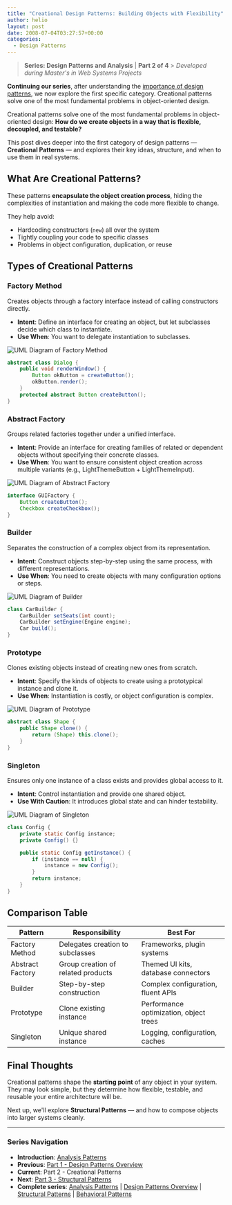 ```yaml
---
title: "Creational Design Patterns: Building Objects with Flexibility"
author: helio
layout: post
date: 2008-07-04T03:27:57+00:00
categories:
  - Design Patterns
---
```


> **Series: Design Patterns and Analysis** | **Part 2 of 4** > _Developed during Master's in Web Systems Projects_

**Continuing our series**, after understanding the [importance of design patterns](../2008-07-02-padroes-de-projeto-detalhado/), we now explore the first specific category. Creational patterns solve one of the most fundamental problems in object-oriented design.

Creational patterns solve one of the most fundamental problems in object-oriented design:
**How do we create objects in a way that is flexible, decoupled, and testable?**

This post dives deeper into the first category of design patterns — **Creational Patterns** — and explores their key ideas, structure, and when to use them in real systems.

## What Are Creational Patterns?

These patterns **encapsulate the object creation process**, hiding the complexities of instantiation and making the code more flexible to change.

They help avoid:

- Hardcoding constructors (`new`) all over the system
- Tightly coupling your code to specific classes
- Problems in object configuration, duplication, or reuse

## Types of Creational Patterns

### Factory Method

Creates objects through a factory interface instead of calling constructors directly.

- **Intent**: Define an interface for creating an object, but let subclasses decide which class to instantiate.
- **Use When**: You want to delegate instantiation to subclasses.

<img src="/uploads/2008/07/factory-method-pattern.png" alt="UML Diagram of Factory Method" class="creational-pattern-img">

```java
abstract class Dialog {
    public void renderWindow() {
        Button okButton = createButton();
        okButton.render();
    }
    protected abstract Button createButton();
}
```

### Abstract Factory

Groups related factories together under a unified interface.

- **Intent**: Provide an interface for creating families of related or dependent objects without specifying their concrete classes.
- **Use When**: You want to ensure consistent object creation across multiple variants (e.g., LightThemeButton + LightThemeInput).

<img src="/uploads/2008/07/abstract-factory-pattern.png" alt="UML Diagram of Abstract Factory" class="creational-pattern-img">

```java
interface GUIFactory {
    Button createButton();
    Checkbox createCheckbox();
}
```

### Builder

Separates the construction of a complex object from its representation.

- **Intent**: Construct objects step-by-step using the same process, with different representations.
- **Use When**: You need to create objects with many configuration options or steps.

<img src="/uploads/2008/07/builder-pattern.png" alt="UML Diagram of Builder" class="creational-pattern-img">

```java
class CarBuilder {
    CarBuilder setSeats(int count);
    CarBuilder setEngine(Engine engine);
    Car build();
}
```

### Prototype

Clones existing objects instead of creating new ones from scratch.

- **Intent**: Specify the kinds of objects to create using a prototypical instance and clone it.
- **Use When**: Instantiation is costly, or object configuration is complex.

<img src="/uploads/2008/07/prototype-pattern.png" alt="UML Diagram of Prototype" class="creational-pattern-img">

```java
abstract class Shape {
    public Shape clone() {
        return (Shape) this.clone();
    }
}
```

### Singleton

Ensures only one instance of a class exists and provides global access to it.

- **Intent**: Control instantiation and provide one shared object.
- **Use With Caution**: It introduces global state and can hinder testability.

<img src="/uploads/2008/07/singleton-pattern.png" alt="UML Diagram of Singleton" class="creational-pattern-img">

```java
class Config {
    private static Config instance;
    private Config() {}

    public static Config getInstance() {
        if (instance == null) {
            instance = new Config();
        }
        return instance;
    }
}
```

## Comparison Table

| Pattern          | Responsibility                     | Best For                               |
| ---------------- | ---------------------------------- | -------------------------------------- |
| Factory Method   | Delegates creation to subclasses   | Frameworks, plugin systems             |
| Abstract Factory | Group creation of related products | Themed UI kits, database connectors    |
| Builder          | Step-by-step construction          | Complex configuration, fluent APIs     |
| Prototype        | Clone existing instance            | Performance optimization, object trees |
| Singleton        | Unique shared instance             | Logging, configuration, caches         |

## Final Thoughts

Creational patterns shape the **starting point** of any object in your system.
They may look simple, but they determine how flexible, testable, and reusable your entire architecture will be.

Next up, we'll explore **Structural Patterns** — and how to compose objects into larger systems cleanly.

---

### **Series Navigation**

- **Introduction**: [Analysis Patterns](../2008-07-01-padroes-de-analise/)
- **Previous**: [Part 1 - Design Patterns Overview](../2008-07-02-padroes-de-projeto-detalhado/)
- **Current**: Part 2 - Creational Patterns
- **Next**: [Part 3 - Structural Patterns](../2008-07-06-padroes-estruturais/)
- **Complete series**: [Analysis Patterns](../2008-07-01-padroes-de-analise/) | [Design Patterns Overview](../2008-07-02-padroes-de-projeto-detalhado/) | [Structural Patterns](../2008-07-06-padroes-estruturais/) | [Behavioral Patterns](../2008-07-08-padroes-comportamentais/)
